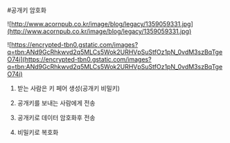 #공개키 암호화


![http://www.acornpub.co.kr/image/blog/legacy/1359059331.jpg](http://www.acornpub.co.kr/image/blog/legacy/1359059331.jpg)

![https://encrypted-tbn0.gstatic.com/images?q=tbn:ANd9GcRhkwvd2q5MLCs5Wok2URHVpSuStfOz1pN_0vdM3szBqTgeO74i](https://encrypted-tbn0.gstatic.com/images?q=tbn:ANd9GcRhkwvd2q5MLCs5Wok2URHVpSuStfOz1pN_0vdM3szBqTgeO74i)

1. 받는 사람은 키 페어 생성(공개키 비밀키) 

2. 공개키를 보내는 사람에게 전송

3. 공개키로 데이터 암호화후 전송

4. 비밀키로 복호화 
